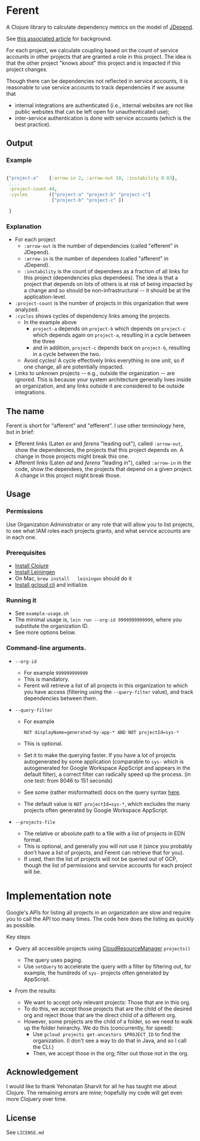 # Ferent

A Clojure library to calculate dependency metrics   on the model
of [JDepend](https://github.com/clarkware/jdepend).

See [this associated article](https://www.usenix.org/publications/loginonline/untangling-cloud) for background.

For each project, we calculate coupling based on the count of service accounts in other projects that are granted a
role in this project. The idea is that the other project "knows about"
this project and is impacted if this project changes.

Though there can be dependencies not reflected in service accounts, it is reasonable to use service accounts to track
dependencies if we assume that

* internal integrations are authenticated
  (i.e., internal websites are not like public websites that can be left open for unauthenticated use);
* inter-service authentication is done with service accounts (which is the best practice).

## Output

### Example

```clojure

{"project-a"    {:arrow-in 2, :arrow-out 10, :instability 0.83},
 ;...
 :project-count 44,
 :cycles        (["project-a" "project-b" "project-c"]
                 ["project-b" "project-c" ]) 

 }
```

### Explanation

* For each project
    * `:arrow-out` is the number of dependencies (called "efferent" in JDepend).
    * `:arrow-in` is the number of dependees (called "afferent" in JDepend).
    * `:instability` is the count of dependees as a fraction of all links for this project
      (dependencies plus dependees). The idea is that a project that depends on lots of others is at risk of being
      impacted by a change and so should be non-infrastructural -- it should be at the application-level.
* `:project-count` is the number of projects in this organization that were analyzed.
* `:cycles` shows cycles of dependency links among the projects.
    * In the example above
        * `project-a` depends on `project-b`
          which depends on `project-c` which depends again on `project-a`, resulting in a cycle between the three
        * and in addition, `project-c` depends back on `project-b`, resulting in a cycle between the two.
    * Avoid cycles! A cycle effectively links everything in one unit, so if one change, all are potentially impacted.
* Links to unknown projects -- e.g., outside the organization -- are ignored. This is because your system architecture
  generally lives inside an organization, and any links outside it are considered to be outside integrations.

## The name

Ferent is short for "afferent" and "efferent". I use other terminology here, but in brief:

* Efferent links (Laten _ex_ and _ferens_ "leading out"), called `:arrow-out`, show the dependencies, the projects that
  this project depends on. A change in those projects might break this one.
* Afferent links (Laten _ad_ and _ferens_ "leading in"), called `:arrow-in` in the code, show the dependees, the
  projects that depend on a given project. A change in this project might break those.

## Usage

### Permissions

Use Organization Administrator or any role that will allow you to list projects,
to see what IAM roles each projects grants, and what service accounts are in each one.

### Prerequisites

* [Install Clojure](https://clojure.org/guides/install_clojure)
* [Install Leiningen](https://leiningen.org/)
* On Mac, `brew install   leiningen` should do it
* [Install gcloud cli](https://cloud.google.com/sdk/docs/install) and initialize.

### Running it
* See `example-usage.sh`
* The minimal usage is, `lein run --org-id 9999999999999`, where you substitute the organization ID.
* See more options below.

### Command-line arguments.

* `--org-id`
    * For example `999999999999`
    * This is mandatory.
    * Ferent will retrieve a list of all projects in this organization to which you have access (filtering using
      the `--query-filter` value), and track dependencies between them.
* `--query-filter`
    * For example

      `NOT displayName=generated-by-app-* AND NOT projectId=sys-*`

    * This is optional.
    * Set it to make the querying faster. If you have a lot of 
      projects autogenerated by some application (comparable to `sys-` which is autogenerated for Google Workspace
      AppScript and appears in the default filter), a correct filter can radically speed up the process.
      (in one test: from 8046 to 151 seconds)
    * See some (rather misformatted) docs on the query
      syntax [here](https://cloud.google.com/workflows/docs/reference/googleapis/cloudresourcemanager/v3/projects/search).
    * The default value is `NOT projectId=sys-*`, which excludes the many projects often generated by Google Workspace
      AppScript.

* `--projects-file`
    * The relative or absolute path to a file with a list of projects in EDN format.
    * This is optional, and generally you will not use it
      (since you probably don't have a list of projects, and Ferent can retrieve that for you).
    * If used, then the list of projects will not be queried out of GCP, though the list of permissions and service
      accounts for each project will be.

# Implementation note

Google's APIs for listing all projects in an organization are slow and require you to call the API too many times. The
code here does the listing as quickly as possible. 

Key steps

* Query all accessible projects using [CloudResourceManager][1]
  `projects()`
    * The query uses paging.
    * Use `setQuery` to accelerate the query with a filter by filtering out, for example, the hundreds of `sys-`
      projects often generated by AppScript.

* From the results:
    * We want to accept only relevant projects: Those that are in this org.
    * To do this, we accept those projects that are the child of the desired org and 
     reject those that are the direct child of a different org.
    * However, some projects are the child of a folder, so we need to walk 
     up the folder heirarchy. We do this (concurrently, for speed): 
      * Use
             `gcloud projects get-ancestors $PROJECT_ID`
             to find the organization.
        (I don't see a way to do that in Java, and so I call the CLI.)
      * Then, we accept those in the org; filter out those not in the org.

[1]: https://cloud.google.com/java/docs/reference/google-cloud-resourcemanager/latest/com.google.cloud.resourcemanager.v3

## Acknowledgement
I would like to thank Yehonatan Sharvit for all he has taught me about Clojure. 
The remaining errors are mine; hopefully my code will 
get even more Clojuery over time.

## License

See `LICENSE.md`